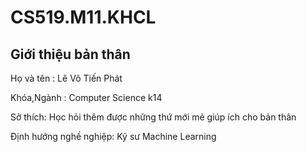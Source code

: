 # CS519.M11.KHCL
## Giới thiệu bản thân
Họ và tên : Lê Võ Tiến Phát

Khóa,Ngành : Computer Science k14

Sở thích: Học hỏi thêm được những thứ mới mẻ giúp ích cho bản thân

Định hướng nghề nghiệp: Kỹ sư Machine Learning

